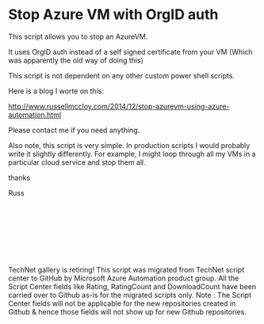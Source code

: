 ﻿Stop Azure VM with OrgID auth
=============================

            

This script allows you to stop an AzureVM. 


It uses OrgID auth instead of a self signed certificate from your VM (Which was apparently the old way of doing this)


This script is not dependent on any other custom power shell scripts.


Here is a blog I worte on this:


http://www.russellmccloy.com/2014/12/stop-azurevm-using-azure-automation.html


Please contact me if you need anything.


Also note, this script is very simple. In production scripts I would probably write it slightly differently. For example, I might loop through all my VMs in a particular cloud service and stop them all.


thanks


Russ


 




 




 


 






        
    
TechNet gallery is retiring! This script was migrated from TechNet script center to GitHub by Microsoft Azure Automation product group. All the Script Center fields like Rating, RatingCount and DownloadCount have been carried over to Github as-is for the migrated scripts only. Note : The Script Center fields will not be applicable for the new repositories created in Github & hence those fields will not show up for new Github repositories.
